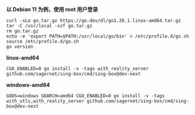 **以 Debian 11 为例，使用 root 用户登录**

```
curl -sLo go.tar.gz https://go.dev/dl/go1.20.1.linux-amd64.tar.gz
tar -C /usr/local -xzf go.tar.gz
rm go.tar.gz
echo -e 'export PATH=$PATH:/usr/local/go/bin' > /etc/profile.d/go.sh
source /etc/profile.d/go.sh
go version
```

**linux-amd64**

```
CGO_ENABLED=0 go install -v -tags with_reality_server github.com/sagernet/sing-box/cmd/sing-box@dev-next
```

**windows-amd64**

```
GOOS=windows GOARCH=amd64 CGO_ENABLED=0 go install -v -tags with_utls,with_reality_server github.com/sagernet/sing-box/cmd/sing-box@dev-next
```
